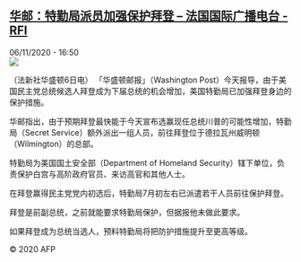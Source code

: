 <!--1604681717000-->
[华邮：特勤局派员加强保护拜登 – 法国国际广播电台 - RFI](http://www.rfi.fr//cn/contenu/20201106-%E5%8D%8E%E9%82%AE%E7%89%B9%E5%8B%A4%E5%B1%80%E6%B4%BE%E5%91%98%E5%8A%A0%E5%BC%BA%E4%BF%9D%E6%8A%A4%E6%8B%9C%E7%99%BB)
------

<div>06/11/2020 - 16:50</div><img src="https://s.rfi.fr/media/display/65617d4c-2049-11eb-ba07-005056bff430/w:310/p:16x9/int0020b.201106235001.jpg"><div class="t-content__body u-clearfix"><p>（法新社华盛顿6日电）    「华盛顿邮报」（Washington Post）今天报导，由于美国民主党总统候选人拜登成为下届总统的机会增加，美国特勤局已加强拜登身边的保护措施。</p><p>    华邮指出，由于预期拜登最快能于今天宣布选赢现任总统川普的可能性增加，特勤局（Secret Service）额外派出一组人员，前往拜登位于德拉瓦州威明顿（Wilmington）的总部。</p><p>    特勤局为美国国土安全部（Department of Homeland Security）辖下单位，负责保护白宫与高阶政府官员、来访高官和其他人士。</p><p>    在拜登赢得民主党党内初选后，特勤局7月初左右已派遣若干人员前往保护拜登。</p><p>    拜登是前副总统，之前就能要求特勤局保护，但据报他未做此要求。</p><p>    如果拜登成为总统当选人，预料特勤局将把防护措施提升至更高等级。</p><p class="t-copyright">© 2020 AFP</p>        </div>
